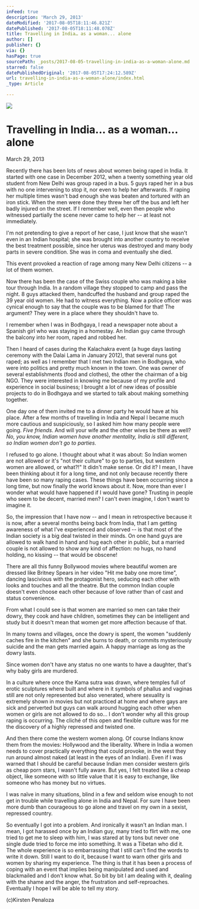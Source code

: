 ```yaml
---
inFeed: true
description: 'March 29, 2013'
dateModified: '2017-08-05T18:11:46.821Z'
datePublished: '2017-08-05T18:11:48.078Z'
title: Travelling in India… as a woman... alone
author: []
publisher: {}
via: {}
hasPage: true
sourcePath: _posts/2017-08-05-travelling-in-india-as-a-woman-alone.md
starred: false
datePublishedOriginal: '2017-08-05T17:24:12.589Z'
url: travelling-in-india-as-a-woman-alone/index.html
_type: Article

---
```

![](https://the-grid-user-content.s3-us-west-2.amazonaws.com/f2e27715-51cf-42fc-93e8-74cfd44de2d8.jpg)

# **Travelling in India... as a woman... alone**

March 29, 2013

Recently there has been lots of news about women being raped in India. It started with one case in December 2012, when a twenty something year old student from New Delhi was group raped in a bus. 5 guys raped her in a bus with no one intervening to stop it, nor even to help her afterwards. If raping her multiple times wasn't bad enough she was beaten and tortured with an iron stick. When the men were done they threw her off the bus and left her badly injured on the street. If I remember well, even then people who witnessed partially the scene never came to help her -- at least not immediately.

I'm not pretending to give a report of her case, I just know that she wasn't even in an Indian hospital; she was brought into another country to receive the best treatment possible, since her uterus was destroyed and many body parts in severe condition. She was in coma and eventually she died.

This event provoked a reaction of rage among many New Delhi citizens -- a lot of them women.

Now there has been the case of the Swiss couple who was making a bike tour through India. In a random village they stopped to camp and pass the night. 8 guys attacked them, handcuffed the husband and group raped the 39 year old women. He had to witness everything. Now a police officer was cynical enough to say that the couple was to be blamed for that! The argument? They were in a place where they shouldn't have to.

I remember when I was in Bodhgaya, I read a newspaper note about a Spanish girl who was staying in a homestay. An Indian guy came through the balcony into her room, raped and robbed her.

Then I heard of cases during the Kalachakra event (a huge days lasting ceremony with the Dalai Lama in January 2012), that several nuns got raped; as well as I remember that I met two Indian men in Bodhgaya, who were into politics and pretty much known in the town. One was owner of several establishments (food and clothes), the other the chairman of a big NGO. They were interested in knowing me because of my profile and experience in social business; I brought a lot of new ideas of possible projects to do in Bodhgaya and we started to talk about making something together.

One day one of them invited me to a dinner party he would have at his place. After a few months of travelling in India and Nepal I became much more cautious and suspiciously, so I asked him how many people were going. _Five friends_. And will your wife and the other wives be there as well? _No, you know, Indian women have another mentality, India is still different, so Indian women don't go to parties._

I refused to go alone. I thought about what it was about: So Indian women are not allowed or it's "not their culture" to go to parties, but western women are allowed, or what?!" It didn't make sense. Or did it? I mean, I have been thinking about it for a long time, and not only because recently there have been so many raping cases. These things have been occurring since a long time, but now finally the world knows about it. Now, more than ever I wonder what would have happened if I would have gone? Trusting in people who seem to be decent, married men? I can't even imagine, I don't want to imagine it.

So, the impression that I have now -- and I mean in retrospective because it is now, after a several months being back from India, that I am getting awareness of what I've experienced and observed -- is that most of the Indian society is a big deal twisted in their minds. On one hand guys are allowed to walk hand in hand and hug each other in public, but a married couple is not allowed to show any kind of affection: no hugs, no hand holding, no kissing -- that would be obscene!

There are all this funny Bollywood movies where beautiful women are dressed like Britney Spears in her video "Hit me baby one more time", dancing lascivious with the protagonist hero, seducing each other with looks and touches and all the theatre. But the common Indian couple doesn't even choose each other because of love rather than of cast and status convenience.

From what I could see is that women are married so men can take their dowry, they cook and have children, sometimes they can be intelligent and study but it doesn't mean that women get more affection because of that.

In many towns and villages, once the dowry is spent, the women "suddenly caches fire in the kitchen" and she burns to death, or commits mysteriously suicide and the man gets married again. A happy marriage as long as the dowry lasts.

Since women don't have any status no one wants to have a daughter, that's why baby girls are murdered.

In a culture where once the Kama sutra was drawn, where temples full of erotic sculptures where built and where in it symbols of phallus and vaginas still are not only represented but also venerated, where sexuality is extremely shown in movies but not practiced at home and where gays are sick and perverted but guys can walk around hugging each other when women or girls are not allowed to do so... I don't wonder why all this group raping is occurring. The cliché of this open and flexible culture was for me the discovery of a highly repressed and twisted one.

And then there come the western women along. Of course Indians know them from the movies: Hollywood and the liberality. Where in India a women needs to cover practically everything that could provoke, in the west they run around almost naked (at least in the eyes of an Indian). Even if I was warned that I should be careful because Indian men consider western girls as cheap porn stars, I wasn't fully aware. But yes, I felt treated like a cheap object, like someone with so little value that it is easy to exchange, like someone who has money but no virtues.

I was naïve in many situations, blind in a few and seldom wise enough to not get in trouble while travelling alone in India and Nepal. For sure I have been more dumb than courageous to go alone and travel on my own in a sexist, repressed country.

So eventually I got into a problem. And ironically it wasn't an Indian man. I mean, I got harassed once by an Indian guy, many tried to flirt with me, one tried to get me to sleep with him, I was stared at by tons but never one single dude tried to force me into something. It was a Tibetan who did it. The whole experience is so embarrassing that I still can't find the words to write it down. Still I want to do it, because I want to warn other girls and women by sharing my experience. The thing is that it has been a process of coping with an event that implies being manipulated and used and blackmailed and I don't know what. So bit by bit I am dealing with it, dealing with the shame and the anger, the frustration and self-reproaches. Eventually I hope I will be able to tell my story.

(c)Kirsten Penaloza